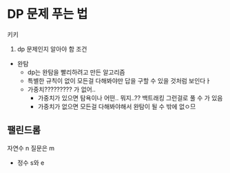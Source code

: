 # DP 문제 푸는 법
키키

1. dp 문제인지 알아야 함
조건
- 완탐
    + dp는 완탐을 빨리하려고 만든 알고리즘
    + 특별한 규칙이 없이 모든걸 다해봐야만 답을 구할 수 있을 것처럼 보인다ㅏ
    + 가중치????????? 가 없어.. 
        * 가중치가 있으면 탐욕이나 어떤.. 뭐지..?? 백트래킹 그런걸로 풀 수 가 있음
        * 가중치가 없으면 모든걸 다해봐야해서 완탐이 될 수 밖에 없ㅇ므

## 팰린드롬
자연수 n
질문은 m
- 정수 s와 e